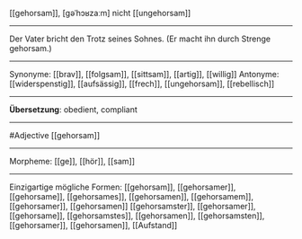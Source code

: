 [[gehorsam]], [ɡəˈhɔʁzaːm]
nicht [[ungehorsam]]

---

Der Vater bricht den Trotz seines Sohnes. (Er macht ihn durch Strenge gehorsam.)

---

Synonyme: [[brav]], [[folgsam]], [[sittsam]], [[artig]], [[willig]]
Antonyme: [[widerspenstig]], [[aufsässig]], [[frech]], [[ungehorsam]], [[rebellisch]]

---

**Übersetzung**:
obedient, compliant

---

#Adjective [[gehorsam]]

---

Morpheme:
[[ge]], [[hör]], [[sam]]

---

Einzigartige mögliche Formen:
[[gehorsam]], [[gehorsamer]], [[gehorsame]], [[gehorsames]], [[gehorsamen]], [[gehorsamem]], [[gehorsamer]], [[gehorsamen]]
[[gehorsamster]], [[gehorsamer]], [[gehorsame]], [[gehorsamstes]], [[gehorsamen]], [[gehorsamsten]], [[gehorsamer]], [[gehorsamen]], [[Aufstand]]
